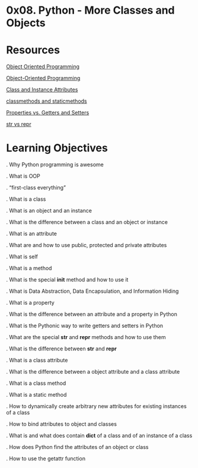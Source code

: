 #  0x08. Python - More Classes and Objects

#  Resources

 [Object Oriented Programming](https://python.swaroopch.com/oop.html)

 [Object-Oriented Programming](https://python-course.eu/oop/object-oriented-programming.php)

 [Class and Instance Attributes](https://python-course.eu/oop/class-instance-attributes.php)

 [classmethods and staticmethods](https://www.youtube.com/watch?v=rq8cL2XMM5M)

 [Properties vs. Getters and Setters ](https://python-course.eu/oop/properties-vs-getters-and-setters.php)

 [str vs repr](https://shipit.dev/posts/python-str-vs-repr.html)

#  Learning Objectives

  . Why Python programming is awesome

  . What is OOP

  . “first-class everything”

  . What is a class

  . What is an object and an instance

  . What is the difference between a class and an object or instance

  . What is an attribute

  . What are and how to use public, protected and private attributes

  . What is self

  . What is a method

  . What is the special __init__ method and how to use it

  . What is Data Abstraction, Data Encapsulation, and Information Hiding

  . What is a property

  . What is the difference between an attribute and a property in Python

  . What is the Pythonic way to write getters and setters in Python

  . What are the special __str__ and __repr__ methods and how to use them

  . What is the difference between __str__ and __repr__

  . What is a class attribute

  . What is the difference between a object attribute and a class attribute

  . What is a class method

  . What is a static method

  . How to dynamically create arbitrary new attributes for existing instances of a class

  . How to bind attributes to object and classes

  . What is and what does contain __dict__ of a class and of an instance of a class

  . How does Python find the attributes of an object or class

  . How to use the getattr function




